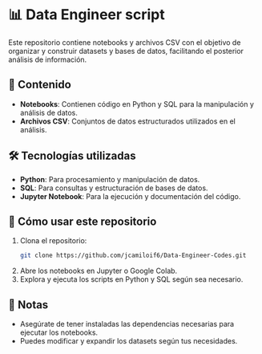 # 📊 Data Engineer script

Este repositorio contiene notebooks y archivos CSV con el objetivo de organizar y construir datasets y bases de datos, facilitando el posterior análisis de información.

## 📂 Contenido

- **Notebooks**: Contienen código en Python y SQL para la manipulación y análisis de datos.
- **Archivos CSV**: Conjuntos de datos estructurados utilizados en el análisis.

## 🛠️ Tecnologías utilizadas

- **Python**: Para procesamiento y manipulación de datos.
- **SQL**: Para consultas y estructuración de bases de datos.
- **Jupyter Notebook**: Para la ejecución y documentación del código.

## 🚀 Cómo usar este repositorio

1. Clona el repositorio:
   ```bash
   git clone https://github.com/jcamiloif6/Data-Engineer-Codes.git
   ```
2. Abre los notebooks en Jupyter o Google Colab.
3. Explora y ejecuta los scripts en Python y SQL según sea necesario.

## 📌 Notas
- Asegúrate de tener instaladas las dependencias necesarias para ejecutar los notebooks.
- Puedes modificar y expandir los datasets según tus necesidades.



